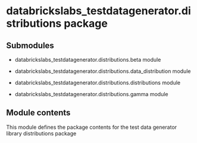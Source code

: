 # databrickslabs_testdatagenerator.distributions package

## Submodules


* databrickslabs_testdatagenerator.distributions.beta module


* databrickslabs_testdatagenerator.distributions.data_distribution module


* databrickslabs_testdatagenerator.distributions.distributions module


* databrickslabs_testdatagenerator.distributions.gamma module


## Module contents

This module defines the package contents for the test data generator library distributions package

<!-- !! processed by numpydoc !! -->
